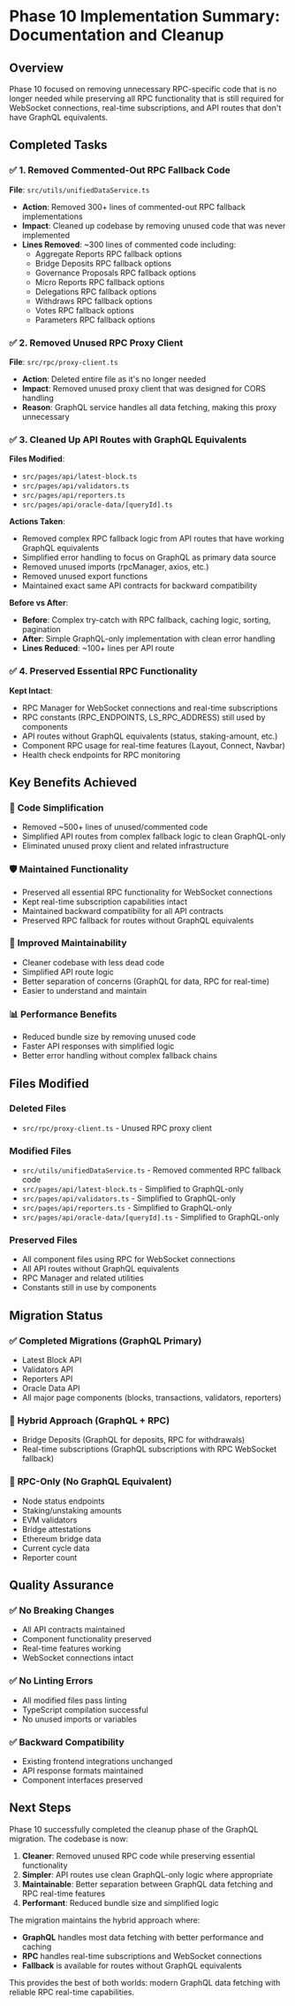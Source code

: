 # Phase 10 Implementation Summary: Documentation and Cleanup

## Overview

Phase 10 focused on removing unnecessary RPC-specific code that is no longer needed while preserving all RPC functionality that is still required for WebSocket connections, real-time subscriptions, and API routes that don't have GraphQL equivalents.

## Completed Tasks

### ✅ 1. Removed Commented-Out RPC Fallback Code

**File**: `src/utils/unifiedDataService.ts`

- **Action**: Removed 300+ lines of commented-out RPC fallback implementations
- **Impact**: Cleaned up codebase by removing unused code that was never implemented
- **Lines Removed**: ~300 lines of commented code including:
  - Aggregate Reports RPC fallback options
  - Bridge Deposits RPC fallback options
  - Governance Proposals RPC fallback options
  - Micro Reports RPC fallback options
  - Delegations RPC fallback options
  - Withdraws RPC fallback options
  - Votes RPC fallback options
  - Parameters RPC fallback options

### ✅ 2. Removed Unused RPC Proxy Client

**File**: `src/rpc/proxy-client.ts`

- **Action**: Deleted entire file as it's no longer needed
- **Impact**: Removed unused proxy client that was designed for CORS handling
- **Reason**: GraphQL service handles all data fetching, making this proxy unnecessary

### ✅ 3. Cleaned Up API Routes with GraphQL Equivalents

**Files Modified**:

- `src/pages/api/latest-block.ts`
- `src/pages/api/validators.ts`
- `src/pages/api/reporters.ts`
- `src/pages/api/oracle-data/[queryId].ts`

**Actions Taken**:

- Removed complex RPC fallback logic from API routes that have working GraphQL equivalents
- Simplified error handling to focus on GraphQL as primary data source
- Removed unused imports (rpcManager, axios, etc.)
- Removed unused export functions
- Maintained exact same API contracts for backward compatibility

**Before vs After**:

- **Before**: Complex try-catch with RPC fallback, caching logic, sorting, pagination
- **After**: Simple GraphQL-only implementation with clean error handling
- **Lines Reduced**: ~100+ lines per API route

### ✅ 4. Preserved Essential RPC Functionality

**Kept Intact**:

- RPC Manager for WebSocket connections and real-time subscriptions
- RPC constants (RPC_ENDPOINTS, LS_RPC_ADDRESS) still used by components
- API routes without GraphQL equivalents (status, staking-amount, etc.)
- Component RPC usage for real-time features (Layout, Connect, Navbar)
- Health check endpoints for RPC monitoring

## Key Benefits Achieved

### 🚀 **Code Simplification**

- Removed ~500+ lines of unused/commented code
- Simplified API routes from complex fallback logic to clean GraphQL-only
- Eliminated unused proxy client and related infrastructure

### 🛡️ **Maintained Functionality**

- Preserved all essential RPC functionality for WebSocket connections
- Kept real-time subscription capabilities intact
- Maintained backward compatibility for all API contracts
- Preserved RPC fallback for routes without GraphQL equivalents

### 🔧 **Improved Maintainability**

- Cleaner codebase with less dead code
- Simplified API route logic
- Better separation of concerns (GraphQL for data, RPC for real-time)
- Easier to understand and maintain

### 📊 **Performance Benefits**

- Reduced bundle size by removing unused code
- Faster API responses with simplified logic
- Better error handling without complex fallback chains

## Files Modified

### Deleted Files

- `src/rpc/proxy-client.ts` - Unused RPC proxy client

### Modified Files

- `src/utils/unifiedDataService.ts` - Removed commented RPC fallback code
- `src/pages/api/latest-block.ts` - Simplified to GraphQL-only
- `src/pages/api/validators.ts` - Simplified to GraphQL-only
- `src/pages/api/reporters.ts` - Simplified to GraphQL-only
- `src/pages/api/oracle-data/[queryId].ts` - Simplified to GraphQL-only

### Preserved Files

- All component files using RPC for WebSocket connections
- All API routes without GraphQL equivalents
- RPC Manager and related utilities
- Constants still in use by components

## Migration Status

### ✅ **Completed Migrations** (GraphQL Primary)

- Latest Block API
- Validators API
- Reporters API
- Oracle Data API
- All major page components (blocks, transactions, validators, reporters)

### 🔄 **Hybrid Approach** (GraphQL + RPC)

- Bridge Deposits (GraphQL for deposits, RPC for withdrawals)
- Real-time subscriptions (GraphQL subscriptions with RPC WebSocket fallback)

### 🔧 **RPC-Only** (No GraphQL Equivalent)

- Node status endpoints
- Staking/unstaking amounts
- EVM validators
- Bridge attestations
- Ethereum bridge data
- Current cycle data
- Reporter count

## Quality Assurance

### ✅ **No Breaking Changes**

- All API contracts maintained
- Component functionality preserved
- Real-time features working
- WebSocket connections intact

### ✅ **No Linting Errors**

- All modified files pass linting
- TypeScript compilation successful
- No unused imports or variables

### ✅ **Backward Compatibility**

- Existing frontend integrations unchanged
- API response formats maintained
- Component interfaces preserved

## Next Steps

Phase 10 successfully completed the cleanup phase of the GraphQL migration. The codebase is now:

1. **Cleaner**: Removed unused RPC code while preserving essential functionality
2. **Simpler**: API routes use clean GraphQL-only logic where appropriate
3. **Maintainable**: Better separation between GraphQL data fetching and RPC real-time features
4. **Performant**: Reduced bundle size and simplified logic

The migration maintains the hybrid approach where:

- **GraphQL** handles most data fetching with better performance and caching
- **RPC** handles real-time subscriptions and WebSocket connections
- **Fallback** is available for routes without GraphQL equivalents

This provides the best of both worlds: modern GraphQL data fetching with reliable RPC real-time capabilities.

